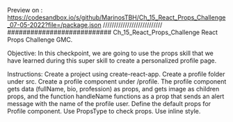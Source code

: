 Preview on : https://codesandbox.io/s/github/MarinosTBH/Ch_15_React_Props_Challenge_07-05-2022?file=/package.json
///////////////////////////
###########################
Ch_15_React_Props_Challenge
React Props Challenge GMC.

Objective: In this checkpoint, we are going to use the props skill that we have learned during this super skill to create a personalized profile page.

Instructions: Create a project using create-react-app. 
Create a profile folder under src. 
Create a profile component under /profile. 
The profile component gets data (fullName, bio, profession) as props, and gets image as children props, and the function handleName functions as a prop that sends an alert message with the name of the profile user. 
Define the default props for Profile component. 
Use PropsType to check props.
Use inline style.
